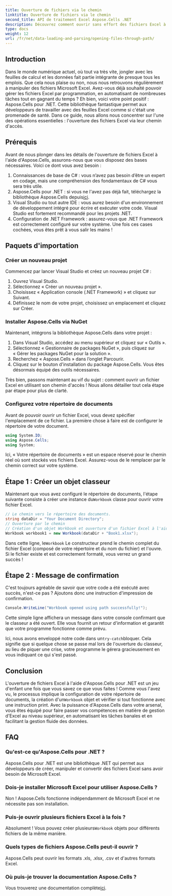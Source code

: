 ```yaml
---
title: Ouverture de fichiers via le chemin
linktitle: Ouverture de fichiers via le chemin
second_title: API de traitement Excel Aspose.Cells .NET
description: Découvrez comment ouvrir sans effort des fichiers Excel à l'aide d'Aspose.Cells pour .NET avec ce guide détaillé étape par étape.
type: docs
weight: 12
url: /fr/net/data-loading-and-parsing/opening-files-through-path/
---
```

## Introduction
Dans le monde numérique actuel, où tout va très vite, jongler avec les feuilles de calcul et les données fait partie intégrante de presque tous les emplois. Que cela nous plaise ou non, nous nous retrouvons régulièrement à manipuler des fichiers Microsoft Excel. Avez-vous déjà souhaité pouvoir gérer les fichiers Excel par programmation, en automatisant de nombreuses tâches tout en gagnant du temps ? Eh bien, voici votre point positif : Aspose.Cells pour .NET. Cette bibliothèque fantastique permet aux développeurs de travailler avec des feuilles Excel comme si c'était une promenade de santé. Dans ce guide, nous allons nous concentrer sur l'une des opérations essentielles : l'ouverture des fichiers Excel via leur chemin d'accès.
## Prérequis
 
Avant de nous plonger dans les détails de l'ouverture de fichiers Excel à l'aide d'Aspose.Cells, assurons-nous que vous disposez des bases nécessaires. Voici ce dont vous avez besoin :
1. Connaissances de base de C# : vous n’avez pas besoin d’être un expert en codage, mais une compréhension des fondamentaux de C# vous sera très utile.
2.  Aspose.Cells pour .NET : si vous ne l'avez pas déjà fait, téléchargez la bibliothèque Aspose.Cells depuis[ici](https://releases.aspose.com/cells/net/).
3. Visual Studio ou tout autre IDE : vous aurez besoin d'un environnement de développement intégré pour écrire et exécuter votre code. Visual Studio est fortement recommandé pour les projets .NET.
4. Configuration de .NET Framework : assurez-vous que .NET Framework est correctement configuré sur votre système.
Une fois ces cases cochées, vous êtes prêt à vous salir les mains !
## Paquets d'importation
### Créer un nouveau projet
Commencez par lancer Visual Studio et créez un nouveau projet C# :
1. Ouvrez Visual Studio.
2. Sélectionnez « Créer un nouveau projet ».
3. Choisissez « Application console (.NET Framework) » et cliquez sur Suivant.
4. Définissez le nom de votre projet, choisissez un emplacement et cliquez sur Créer.
### Installer Aspose.Cells via NuGet
Maintenant, intégrons la bibliothèque Aspose.Cells dans votre projet :
1. Dans Visual Studio, accédez au menu supérieur et cliquez sur « Outils ».
2. Sélectionnez « Gestionnaire de packages NuGet », puis cliquez sur « Gérer les packages NuGet pour la solution ».
3. Recherchez « Aspose.Cells » dans l’onglet Parcourir.
4. Cliquez sur le bouton d'installation du package Aspose.Cells. 
Vous êtes désormais équipé des outils nécessaires.

Très bien, passons maintenant au vif du sujet : comment ouvrir un fichier Excel en utilisant son chemin d'accès ! Nous allons détailler tout cela étape par étape pour plus de clarté.
### Configurez votre répertoire de documents
Avant de pouvoir ouvrir un fichier Excel, vous devez spécifier l'emplacement de ce fichier. La première chose à faire est de configurer le répertoire de votre document.

```csharp
using System.IO;
using Aspose.Cells;
using System;
```

Ici, « Votre répertoire de documents » est un espace réservé pour le chemin réel où sont stockés vos fichiers Excel. Assurez-vous de le remplacer par le chemin correct sur votre système. 
## Étape 1 : Créer un objet classeur 
Maintenant que vous avez configuré le répertoire de documents, l'étape suivante consiste à créer une instance du`Workbook` classe pour ouvrir votre fichier Excel.

```csharp
// Le chemin vers le répertoire des documents.
string dataDir = "Your Document Directory";
// Ouverture par le chemin
// Création d'un objet Workbook et ouverture d'un fichier Excel à l'aide de son chemin d'accès
Workbook workbook1 = new Workbook(dataDir + "Book1.xlsx");
```

 Dans cette ligne, le`Workbook` Le constructeur prend le chemin complet du fichier Excel (composé de votre répertoire et du nom du fichier) et l'ouvre. Si le fichier existe et est correctement formaté, vous verrez un grand succès !
## Étape 2 : Message de confirmation
C'est toujours agréable de savoir que votre code a été exécuté avec succès, n'est-ce pas ? Ajoutons donc une instruction d'impression de confirmation.

```csharp
Console.WriteLine("Workbook opened using path successfully!");
```

Cette simple ligne affichera un message dans votre console confirmant que le classeur a été ouvert. Elle vous fournit un retour d'information et garantit que votre programme fonctionne comme prévu.

 Ici, nous avons enveloppé notre code dans un`try-catch`bloquer. Cela signifie que si quelque chose se passe mal lors de l'ouverture du classeur, au lieu de piquer une crise, votre programme le gérera gracieusement en vous indiquant ce qui s'est passé.
## Conclusion
 L'ouverture de fichiers Excel à l'aide d'Aspose.Cells pour .NET est un jeu d'enfant une fois que vous savez ce que vous faites ! Comme vous l'avez vu, le processus implique la configuration de votre répertoire de documents, la création d'un`Workbook` objet et vérifier si tout fonctionne avec une instruction print. Avec la puissance d'Aspose.Cells dans votre arsenal, vous êtes équipé pour faire passer vos compétences en matière de gestion d'Excel au niveau supérieur, en automatisant les tâches banales et en facilitant la gestion fluide des données.
## FAQ
### Qu'est-ce qu'Aspose.Cells pour .NET ?
Aspose.Cells pour .NET est une bibliothèque .NET qui permet aux développeurs de créer, manipuler et convertir des fichiers Excel sans avoir besoin de Microsoft Excel.
### Dois-je installer Microsoft Excel pour utiliser Aspose.Cells ?
Non ! Aspose.Cells fonctionne indépendamment de Microsoft Excel et ne nécessite pas son installation.
### Puis-je ouvrir plusieurs fichiers Excel à la fois ?
Absolument ! Vous pouvez créer plusieurs`Workbook` objets pour différents fichiers de la même manière.
### Quels types de fichiers Aspose.Cells peut-il ouvrir ?
Aspose.Cells peut ouvrir les formats .xls, .xlsx, .csv et d'autres formats Excel.
### Où puis-je trouver la documentation Aspose.Cells ?
 Vous trouverez une documentation complète[ici](https://reference.aspose.com/cells/net/).